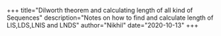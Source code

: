 +++
title="Dilworth theorem and calculating length of all kind of Sequences"
description="Notes on how to find and calculate length of LIS,LDS,LNIS and LNDS"
author="Nikhil"
date="2020-10-13"
+++

